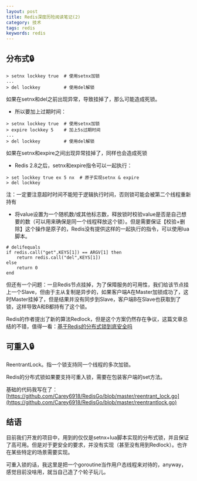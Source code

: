 ```yaml
---
layout: post
title: Redis深度历险阅读笔记(2)
category: 技术
tags: redis
keywords: redis
---
```


## 分布式🔒

```
> setnx lockkey true  # 使用setnx加锁
...
> del lockkey         # 使用del解锁
```

如果在setnx和del之前出现异常，导致挂掉了，那么可能造成死锁。
- 所以要加上过期时间：

```
> setnx lockkey true  # 使用setnx加锁
> expire lockkey 5    # 加上5s过期时间
...
> del lockkey         # 使用del解锁
```

如果在setnx和expire之间出现异常挂掉了，同样也会造成死锁
- Redis 2.8之后，setnx和expire指令可以一起执行：

```
> set lockkey true ex 5 nx  # 原子实现setnx & expire
> del lockkey
```

注：一定要注意超时时间不能短于逻辑执行时间，否则锁可能会被第二个线程重新持有
- 将value设置为一个随机数/或其他标志数，释放锁时校验value是否是自己想要的数（可以用来确保是同一个线程释放这个锁）。但是需要保证【校验+删除】这个操作是原子的，Redis没有提供这样的一起执行的指令，可以使用lua脚本。

```
# delifequals 
if redis.call("get",KEYS[1]) == ARGV[1] then
    return redis.call("del",KEYS[1]) 
else
    return 0
end
```

但还有一个问题：一旦Redis节点挂掉，为了保障服务的可用性，我们给该节点挂上一个Slave，但由于主从复制是异步的，如果客户端A在Master加锁成功了，这时Master挂掉了，但是结果并没有同步到Slave，客户端B在Slave也获取到了锁，这样导致A和B都持有了这个锁。

Redis的作者提出了新的算法Redlock，但是这个方案仍然存在争议，这篇文章总结的不错，值得一看：[基于Redis的分布式锁到底安全吗](http://zhangtielei.com/posts/blog-redlock-reasoning.html)

## 可重入🔒
ReentrantLock。指一个锁支持同一个线程的多次加锁。

Redis的分布式锁如果要支持可重入锁，需要在包装客户端的set方法。

基础的代码我写在了：[https://github.com/Carey6918/RedisGo/blob/master/reentrant_lock.go](https://github.com/Carey6918/RedisGo/blob/master/reentrantlock.go)

## 结语
目前我们开发的项目中，用到的仅仅是setnx+lua脚本实现的分布式锁，并且保证了高可用。但是对于更安全的要求，并没有实现（甚至没有用到Redlock）。也许在某些特定的场景需要实现。

可重入锁的话，我这里是把一个goroutine当作用户态线程来对待的，anyway，感觉目前没啥用，就当自己造了个轮子玩儿。